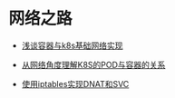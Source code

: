 # 网络之路



- [浅谈容器与k8s基础网络实现](_posts/2022-09-19-k8s-network.md)

- [从网络角度理解K8S的POD与容器的关系](_posts/2022-09-20-k8s-podnet.md)

- [使用iptables实现DNAT和SVC](_posts/2024-03-01-K8S_iptables_DNAT_and_SVC.md)









